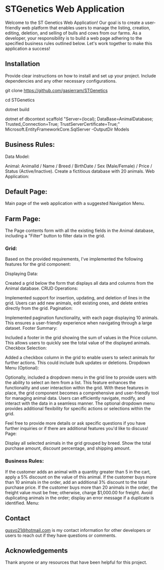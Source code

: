 # STGenetics Web Application

Welcome to the ST Genetics Web Application! Our goal is to create a user-friendly web platform that enables users to manage the listing, creation, editing, deletion, and selling of bulls and cows from our farms. As a developer, your responsibility is to build a web page adhering to the specified business rules outlined below. Let's work together to make this application a success!
## Installation

Provide clear instructions on how to install and set up your project. Include dependencies and any other necessary configurations.

git clone https://github.com/gasierram/STGenetics

cd STGenetics

dotnet build

dotnet ef dbcontext scaffold "Server=(local); DataBase=AnimalDatabase; Trusted_Connection=True; TrustServerCertificate=True;" Microsoft.EntityFrameworkCore.SqlServer -OutputDir Models


## Business Rules:
Data Model:

Animal:
AnimalId / Name / Breed / BirthDate / Sex (Male/Female) / Price / Status (Active/Inactive).
Create a fictitious database with 20 animals.
Web Application:

## Default Page:

Main page of the web application with a suggested Navigation Menu.


## Farm Page:

The Page contents form with all the existing fields in the Animal database, including a "Filter" button to filter data in the grid.

### Grid:

Based on the provided requirements, I've implemented the following features for the grid component:

Displaying Data:

Created a grid below the form that displays all data and columns from the Animal database.
CRUD Operations:

Implemented support for insertion, updating, and deletion of lines in the grid. Users can add new animals, edit existing ones, and delete entries directly from the grid.
Pagination:

Implemented pagination functionality, with each page displaying 10 animals. This ensures a user-friendly experience when navigating through a large dataset.
Footer Summary:

Included a footer in the grid showing the sum of values in the Price column. This allows users to quickly see the total value of the displayed animals.
Checkbox Selection:

Added a checkbox column in the grid to enable users to select animals for further actions. This could include bulk updates or deletions.
Dropdown Menu (Optional):

Optionally, included a dropdown menu in the grid line to provide users with the ability to select an item from a list. This feature enhances the functionality and user interaction within the grid.
With these features in place, the grid component becomes a comprehensive and user-friendly tool for managing animal data. Users can efficiently navigate, modify, and interact with the data in a seamless manner. The optional dropdown menu provides additional flexibility for specific actions or selections within the grid.

Feel free to provide more details or ask specific questions if you have further inquiries or if there are additional features you'd like to discuss!
Page:

Display all selected animals in the grid grouped by breed.
Show the total purchase amount, discount percentage, and shipping amount.

### Business Rules:

If the customer adds an animal with a quantity greater than 5 in the cart, apply a 5% discount on the value of this animal.
If the customer buys more than 10 animals in the order, add an additional 3% discount to the total purchase price.
If the customer buys more than 20 animals in the order, the freight value must be free; otherwise, charge $1,000.00 for freight.
Avoid duplicating animals in the order; display an error message if a duplicate is identified.
Menu:


## Contact
gusvo21@hotmail.com is my contact information for other developers or users to reach out if they have questions or comments.

## Acknowledgements
Thank anyone or any resources that have been helpful for this project.
